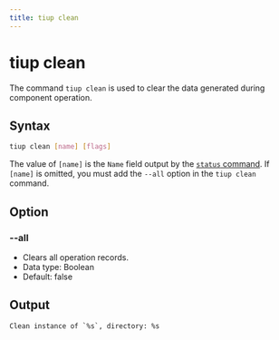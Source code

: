 ```yaml
---
title: tiup clean
---
```


# tiup clean

The command `tiup clean` is used to clear the data generated during component operation.

## Syntax

```sh
tiup clean [name] [flags]
```

The value of `[name]` is the `Name` field output by the [`status` command](/tiup/tiup-command-status.md). If `[name]` is omitted, you must add the `--all` option in the `tiup clean` command.

## Option

### --all

- Clears all operation records.
- Data type: Boolean
- Default: false

## Output

```
Clean instance of `%s`, directory: %s
```
